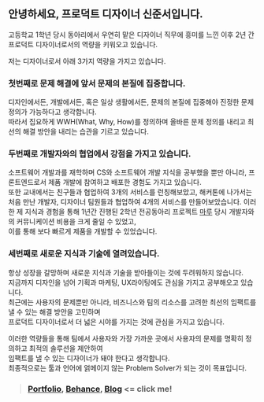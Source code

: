 ## 안녕하세요, 프로덕트 디자이너 신준서입니다.

고등학교 1학년 당시 동아리에서 우연히 맡은 디자이너 직무에 흥미를 느낀 이후 2년 간 프로덕트 디자이너로서의 역량을 키워오고 있습니다.

저는 디자이너로서 아래 3가지 역량을 가지고 있습니다. <br>

### 첫번째로 문제 해결에 앞서 문제의 본질에 집중합니다.<br>
디자인에서든, 개발에서든, 혹은 일상 생활에서든, 문제의 본질에 집중해야 진정한 문제 정의가 가능하다고 생각합니다. <br>
따라서 집요하게 WWH(What, Why, How)를 정의하며 올바른 문제 정의를 내리고 최선의 해결 방안을 내리는 습관을 기르고 있습니다. <br>

### 두번째로 개발자와의 협업에서 강점을 가지고 있습니다. <br>
소프트웨어 개발과를 재학하며 CS와 소프트웨어 개발 지식을 공부했을 뿐만 아니라, 프론트엔드로서 제품 개발에 참여하고 배포한 경험도 가지고 있습니다. <br>
또한 교내에서는 친구들과 협업하여 3개의 서비스를 런칭해보았고, 해커톤에 나가서는 처음 만난 개발자, 디자이너 팀원들과 협업하여 4개의 서비스를 만들어보았습니다.
이러한 제 지식과 경험을 통해 1년간 진행된 2학년 전공동아리 프로젝트 [마루](https://github.com/Bamdoliro/marururu) 당시 개발자와의 커뮤니케이션 비용을 크게 줄일 수 있었고, <br>
이를 통해 보다 빠르게 제품을 개발할 수 있었습니다. <br>

### 세번째로 새로운 지식과 기술에 열려있습니다. <br>
항상 성장을 갈망하며 새로운 지식과 기술을 받아들이는 것에 두려워하지 않습니다. <br>
지금까지 디자인을 넘어 기획과 마케팅, UX라이팅에도 관심을 가지고 공부해오고 있습니다. <br>
최근에는 사용자의 문제뿐만 아니라, 비즈니스와 팀의 리소스를 고려한 최선의 임팩트를 낼 수 있는 해결 방안을 고민하며 <br>
프로덕트 디자이너로서 더 넓은 시야를 가지는 것에 관심을 가지고 있습니다. <br>

이러한 역량들을 통해 팀에서 사용자와 가장 가까운 곳에서 사용자의 문제를 명확히 정의하고 최적의 솔루션을 제안하여 <br>
임팩트를 낼 수 있는 디자이너가 돼야 한다고 생각합니다. <br>
최종적으로는 툴과 언어에 얽메이지 않는 Problem Solver가 되는 것이 목표입니다. <br>

> ### [Portfolio](https://bit.ly/qodldks), [Behance](https://www.behance.net/66c34071), [Blog](https://qodldks.tistory.com/) <= click me!
